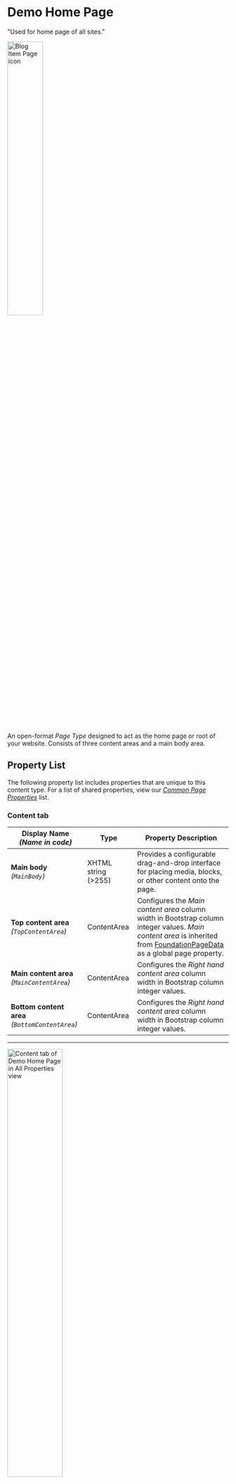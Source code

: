 # Demo Home Page
"Used for home page of all sites."

<img src="../Screenshots/Demo%20Home%20Page%20-%20icon.png?raw=true" alt="Blog Item Page icon" width="40%" />

An open-format *Page Type* designed to act as the home page or root of your website. Consists of three content areas and a main body area. 

## Property List
The following property list includes properties that are unique to this content type. For a list of shared properties, view our [*Common Page Properties*](#) list.

### Content tab

Display Name *(Name in code)* | Type | Property Description
--------------|------|---------------
**Main body** *(`MainBody`)* | XHTML string (>255) | Provides a configurable drag-and-drop interface for placing media, blocks, or other content onto the page.
**Top content area** *(`TopContentArea`)* | ContentArea | Configures the *Main content area* column width in Bootstrap column integer values. *Main content area* is inherited from [FoundationPageData](#) as a global page property.
**Main content area** *(`MainContentArea`)* | ContentArea | Configures the *Right hand content area* column width in Bootstrap column integer values.
**Bottom content area** *(`BottomContentArea`)* | ContentArea | Configures the *Right hand content area* column width in Bootstrap column integer values.

** **

<img src="../Screenshots/Demo%20Home%20Page%20-%20Content%20tab.png?raw=true" alt="Content tab of Demo Home Page in All Properties view" width="50%" />

---

### Header tab

Display Name *(Name in code)* | Type | Property Description
--------------|------|---------------
**Site logo** *(`SiteLogo`)* | Content Item | Provides a configurable drag-and-drop interface for placing media, blocks, or other content onto the page.
**Banner text** *(`BannerText`)* | XHTML string (>255) | Configures the *Main content area* column width in Bootstrap column integer values. *Main content area* is inherited from [FoundationPageData](#) as a global page property.
**Menu style** *(`HeaderMenuStyle`)* | Long string (>255) | Configures the *Right hand content area* column width in Bootstrap column integer values.
**Show commerce header components** *(`ShowCommerceHeaderComponents`)* | Selected/not selected | Configures the *Right hand content area* column width in Bootstrap column integer values.
**Show product ratings on all product tiles** *(`ShowProductRatingsOnListings`)* | Selected/not selected | Configures the *Right hand content area* column width in Bootstrap column integer values.


** **  

<img src="../Screenshots/Demo%20Home%20Page%20-%20Header%20tab.png?raw=true" alt="Header tab of Demo Home Page in All Properties view" width="50%" />

---

### Footer tab

Display Name *(Name in code)* | Type | Property Description
--------------|------|---------------
**Introduction** *(`Introduction`)* | Long string (>255) | Provides a configurable drag-and-drop interface for placing media, blocks, or other content onto the page.
**Company header** *(`CompanyHeader`)* | Long string (>255) | Configures the *Main content area* column width in Bootstrap column integer values. *Main content area* is inherited from [FoundationPageData](#) as a global page property.
**Company address** *(`CompanyAddress`)* | Long string (>255) | Configures the *Right hand content area* column width in Bootstrap column integer values.
**Company phone** *(`CompanyPhone`)* | Long string (>255) | Configures the *Right hand content area* column width in Bootstrap column integer values.
**Company email** *(`CompanyEmail`)* | Long string (>255) | Configures the *Right hand content area* column width in Bootstrap column integer values.
**Links header** *(`LinksHeader`)* | Long string (>255) | Configures the *Right hand content area* column width in Bootstrap column integer values.
**Links** *(`Links`)* | Link collection | Configures the *Right hand content area* column width in Bootstrap column integer values.
**Social header** *(`SocialHeader`)* | Long string (>255) | Configures the *Right hand content area* column width in Bootstrap column integer values.
**Content area** *(`ContentArea`)* | ContentArea | Description here.
**Copyright** *(`FooterCopyrightText`)* | Long string (>255) | Configures the *Right hand content area* column width in Bootstrap column integer values.

** ** 

<img src="../Screenshots/Demo%20Home%20Page%20-%20Footer%20tab.png?raw=true" alt="Footer tab of Demo Home Page in All Properties view" width="50%" />

---

### Search settings tab

Display Name *(Name in code)* | Type | Property Description
--------------|------|---------------
**Search option** *(SearchOption)* | Long string (>255) | Provides a configurable drag-and-drop interface for placing media, blocks, or other content onto the page.
**Show products in search results** *(ShowProductsSearchResults)* | Selected/not selected | Configures the *Main content area* column width in Bootstrap column integer values. *Main content area* is inherited from [FoundationPageData](#) as a global page property.
**Show contents in search results** *(ShowContentSearchResults)* | Selected/not selected | Configures the *Main content area* column width in Bootstrap column integer values. *Main content area* is inherited from [FoundationPageData](#) as a global page property.
**Search catalog** *(SearchCatalog)* | Integer | Provides a configurable drag-and-drop interface for placing media, blocks, or other content onto the page.

** **

<img src="../Screenshots/Demo%20Home%20Page%20-%20Search%20settings%20tab.png?raw=true" alt="Search settings tab of Demo Home Page in All Properties view" width="50%" />

---

### Menu tab

Display Name *(Name in code)* | Type | Property Description
--------------|------|---------------
**Main menu** *(MainMenu)* | ContentArea | Provides a configurable drag-and-drop interface for placing media, blocks, or other content onto the page.
**Mobile menu** *(MobileNavigationPages)* | Link collection | Description here.
**My account menu (commerce)** *(MyAccountCommerceMenu)* | Link collection | Description here.
**My account menu (CMS)** *(MyAccountCmsMenu)* | Link collection | Description here.
**Organization menu** *(OrganizationMenu)* | Link collection | Description here.

** **

<img src="../Screenshots/Demo%20Home%20Page%20-%20Menu%20tab.png?raw=true" alt="Menu tab of Demo Home Page in All Properties view" width="50%" />

---

### Site labels tab

Display Name *(Name in code)* | Type | Property Description
--------------|------|---------------
**My account** *(MyAccountLabel)* | Long string (>255) | Provides a configurable drag-and-drop interface for placing media, blocks, or other content onto the page.
**Shopping cart** *(CartLabel)* | Long string (>255) | Configures the *Main content area* column width in Bootstrap column integer values. 
**Search** *(SearchLabel)* | Long string (>255) | Configures the *Right hand content area* column width in Bootstrap column integer values.
**Wishlist** *(WishlistLabel)* | Long string (>255) | Configures the *Right hand content area* column width in Bootstrap column integer values.
**Shared cart** *(SharedCartLabel)* | Long string (>255) | Configures the *Right hand content area* column width in Bootstrap column integer values.

** **

<img src="../Screenshots/Demo%20Home%20Page%20-%20Site%20labels%20tab.png?raw=true" alt="Site labels tab of Demo Home Page in All Properties view" width="50%" />

---

### Site structure tab

Display Name *(Name in code)* | Type | Property Description
--------------|------|---------------
**Search page** *(SearchPage)* | Content Item | Provides a configurable drag-and-drop interface for placing media, blocks, or other content onto the page.
**Store locator page** *(StoreLocatorPage)* | Content Item | Provides a configurable drag-and-drop interface for placing media, blocks, or other content onto the page.
**Address book page** *(AddressBookPage)* | Content Item | Provides a configurable drag-and-drop interface for placing media, blocks, or other content onto the page.
**Reset password page** *(ResetPasswordPage)* | Content Item | Provides a configurable drag-and-drop interface for placing media, blocks, or other content onto the page.
**Wishlist page** *(WishlistPage)* | Content Item | Provides a configurable drag-and-drop interface for placing media, blocks, or other content onto the page.
**Shopping cart page** *(CartPage)* | Content Item | Provides a configurable drag-and-drop interface for placing media, blocks, or other content onto the page.
**Shared cart page** *(SharedCartPage)* | Content Item | Provides a configurable drag-and-drop interface for placing media, blocks, or other content onto the page.
**Payment plan details page** *(PaymentPlanDetailsPage)* | Content Item | Provides a configurable drag-and-drop interface for placing media, blocks, or other content onto the page.
**Organization main page** *(OrganizationMainPage)* | Content Item | Provides a configurable drag-and-drop interface for placing media, blocks, or other content onto the page.
**Sub-organization page** *(SubOrganizationPage)* | Content Item | Provides a configurable drag-and-drop interface for placing media, blocks, or other content onto the page.
**Organization order pads page** *(OrganizationOrderPadsPage)* | Content Item | Provides a configurable drag-and-drop interface for placing media, blocks, or other content onto the page.
**Quick order page** *(QuickOrderPage)* | Content Item | Provides a configurable drag-and-drop interface for placing media, blocks, or other content onto the page.
**Order details page** *(OrderDetailsPage)* | Content Item | Provides a configurable drag-and-drop interface for placing media, blocks, or other content onto the page.
**Order history page** *(OrderHistoryPage)* | Content Item | Provides a configurable drag-and-drop interface for placing media, blocks, or other content onto the page.
**Order confirmation page** *(OrderConfirmationPage)* | Content Item | Provides a configurable drag-and-drop interface for placing media, blocks, or other content onto the page.
**Checkout page** *(CheckoutPage)* | Content Item | Provides a configurable drag-and-drop interface for placing media, blocks, or other content onto the page.
**Resource not found page** *(PageNotFound)* | Content Item | Provides a configurable drag-and-drop interface for placing media, blocks, or other content onto the page.

** **

<img src="../Screenshots/Demo%20Home%20Page%20-%20Site%20structure%20tab.png?raw=true" alt="Site structure tab of Demo Home Page in All Properties view" width="50%" />

---

### Mail templates tab

Display Name *(Name in code)* | Type | Property Description
--------------|------|---------------
**Send order confirmations** *(SendOrderConfirmationMail)* | Selected/not selected | Provides a configurable drag-and-drop interface for placing media, blocks, or other content onto the page.
**Order confirmation** *(OrderConfirmationMail)* | Content Item | Description here.
**Reset password** *(ResetPasswordMail)* | Content Item | Description here.

** **

<img src="../Screenshots/Demo%20Home%20Page%20-%20Mail%20templates%20tab.png?raw=true" alt="Mail template tab of Demo Home Page in All Properties view" width="50%" />

---


## Technical Information

### Category
`Content`

### Inherits
[Landing Page](#)

### Restrictions
* none

## Preview
<img src="../Screenshots/Demo%20Home%20Page%20-%20OPE.png?raw=true" alt="Demo Home Page" width="100%" />
